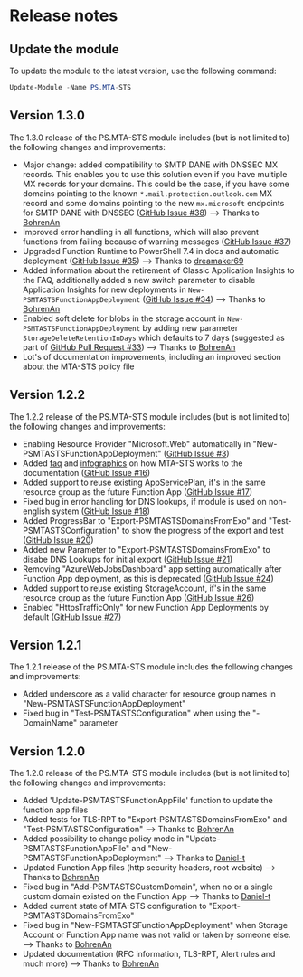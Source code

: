 ﻿# Release notes

## Update the module

To update the module to the latest version, use the following command:

```Powershell
Update-Module -Name PS.MTA-STS
```

## Version 1.3.0

The 1.3.0 release of the PS.MTA-STS module includes (but is not limited to) the following changes and improvements:

- Major change: added compatibility to SMTP DANE with DNSSEC MX records. This enables you to use this solution even if you have multiple MX records for your domains. This could be the case, if you have some domains pointing to the known `*.mail.protection.outlook.com` MX record and some domains pointing to the new `mx.microsoft` endpoints for SMTP DANE with DNSSEC ([GitHub Issue #38](https://github.com/jklotzsche-msft/PS.MTA-STS/issues/38)) --> Thanks to [BohrenAn](https://github.com/BohrenAn)
- Improved error handling in all functions, which will also prevent functions from failing because of warning messages ([GitHub Issue #37](https://github.com/jklotzsche-msft/PS.MTA-STS/issues/37))
- Upgraded Function Runtime to PowerShell 7.4 in docs and automatic deployment ([GitHub Issue #35](https://github.com/jklotzsche-msft/PS.MTA-STS/issues/35)) --> Thanks to [dreamaker69](https://github.com/dreamaker69)
- Added information about the retirement of Classic Application Insights to the FAQ, additionally added a new switch parameter to disable Application Insights for new deployments in `New-PSMTASTSFunctionAppDeployment` ([GitHub Issue #34](https://github.com/jklotzsche-msft/PS.MTA-STS/issues/34)) --> Thanks to [BohrenAn](https://github.com/BohrenAn)
- Enabled soft delete for blobs in the storage account in `New-PSMTASTSFunctionAppDeployment` by adding new parameter `StorageDeleteRetentionInDays` which defaults to 7 days (suggested as part of [GitHub Pull Request #33](https://github.com/jklotzsche-msft/PS.MTA-STS/pull/33)) --> Thanks to [BohrenAn](https://github.com/BohrenAn)
- Lot's of documentation improvements, including an improved section about the MTA-STS policy file

## Version 1.2.2

The 1.2.2 release of the PS.MTA-STS module includes (but is not limited to) the following changes and improvements:

- Enabling Resource Provider "Microsoft.Web" automatically in "New-PSMTASTSFunctionAppDeployment" ([GitHub Issue #3](https://github.com/jklotzsche-msft/PS.MTA-STS/issues/3))
- Added [faq](./faq.md) and [infographics](./mta-sts-infographic.md) on how MTA-STS works to the documentation ([GitHub Issue #16](https://github.com/jklotzsche-msft/PS.MTA-STS/issues/16))
- Added support to reuse existing AppServicePlan, if's in the same resource group as the future Function App ([GitHub Issue #17](https://github.com/jklotzsche-msft/PS.MTA-STS/issues/17))
- Fixed bug in error handling for DNS lookups, if module is used on non-english system ([GitHub Issue #18](https://github.com/jklotzsche-msft/PS.MTA-STS/issues/18))
- Added ProgressBar to "Export-PSMTASTSDomainsFromExo" and "Test-PSMTASTSConfiguration" to show the progress of the export and test ([GitHub Issue #20](https://github.com/jklotzsche-msft/PS.MTA-STS/issues/20))
- Added new Parameter to "Export-PSMTASTSDomainsFromExo" to disabe DNS Lookups for initial export ([GitHub Issue #21](https://github.com/jklotzsche-msft/PS.MTA-STS/issues/21))
- Removing "AzureWebJobsDashboard" app setting automatically after Function App deployment, as this is deprecated ([GitHub Issue #24](https://github.com/jklotzsche-msft/PS.MTA-STS/issues/24))
- Added support to reuse existing StorageAccount, if's in the same resource group as the future Function App ([GitHub Issue #26](https://github.com/jklotzsche-msft/PS.MTA-STS/issues/26))
- Enabled "HttpsTrafficOnly" for new Function App Deployments by default ([GitHub Issue #27](https://github.com/jklotzsche-msft/PS.MTA-STS/issues/27))

## Version 1.2.1

The 1.2.1 release of the PS.MTA-STS module includes the following changes and improvements:

- Added underscore as a valid character for resource group names in "New-PSMTASTSFunctionAppDeployment"
- Fixed bug in "Test-PSMTASTSConfiguration" when using the "-DomainName" parameter

## Version 1.2.0

The 1.2.0 release of the PS.MTA-STS module includes (but is not limited to) the following changes and improvements:

- Added 'Update-PSMTASTSFunctionAppFile' function to update the function app files
- Added tests for TLS-RPT to "Export-PSMTASTSDomainsFromExo" and "Test-PSMTASTSConfiguration" --> Thanks to [BohrenAn](https://github.com/BohrenAn)
- Added possibility to change policy mode in "Update-PSMTASTSFunctionAppFile" and "New-PSMTASTSFunctionAppDeployment" --> Thanks to [Daniel-t](https://github.com/Daniel-t)
- Updated Function App files (http security headers, root website) --> Thanks to [BohrenAn](https://github.com/BohrenAn)
- Fixed bug in "Add-PSMTASTSCustomDomain", when no or a single custom domain existed on the Function App --> Thanks to [Daniel-t](https://github.com/Daniel-t)
- Added current state of MTA-STS configuration to "Export-PSMTASTSDomainsFromExo"
- Fixed bug in "New-PSMTASTSFunctionAppDeployment" when Storage Account or Function App name was not valid or taken by someone else. --> Thanks to [BohrenAn](https://github.com/BohrenAn)
- Updated documentation (RFC information, TLS-RPT, Alert rules and much more) --> Thanks to [BohrenAn](https://github.com/BohrenAn)

